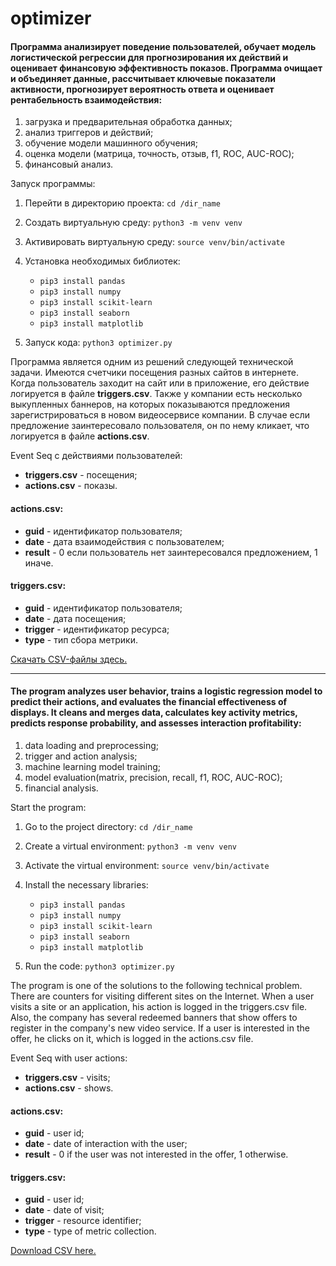# optimizer

#### Программа анализирует поведение пользователей, обучает модель логистической регрессии для прогнозирования их действий и оценивает финансовую эффективность показов. Программа очищает и объединяет данные, рассчитывает ключевые показатели активности, прогнозирует вероятность ответа и оценивает рентабельность взаимодействия:

1. загрузка и предварительная обработка данных;
2. анализ триггеров и действий;
3. обучение модели машинного обучения;
4. оценка модели (матрица, точность, отзыв, f1, ROC, AUC-ROC);
5. финансовый анализ.

Запуск программы:

1. Перейти в директорию проекта: `cd /dir_name`
  
3. Создать виртуальную среду: `python3 -m venv venv`
   
4. Активировать виртуальную среду: `source venv/bin/activate`

5. Установка необходимых библиотек:
      - `pip3 install pandas`
      - `pip3 install numpy`
      - `pip3 install scikit-learn`
      - `pip3 install seaborn`
      - `pip3 install matplotlib`
        
6. Запуск кода: `python3 optimizer.py`



Программа является одним из решений следующей технической задачи. Имеются счетчики посещения разных сайтов в интернете. Когда пользователь заходит на сайт или в приложение, его действие логируется в файле **triggers.csv**. Также у компании есть несколько выкупленных баннеров, на которых показываются предложения зарегистрироваться в новом видеосервисе компании. В случае если предложение заинтересовало пользователя, он по нему кликает, что логируется в файле **actions.csv**.

Event Seq с действиями пользователей:
- **triggers.csv** - посещения;
- **actions.csv** - показы.

#### actions.csv:
  - **guid** - идентификатор пользователя;
  - **date** - дата взаимодействия с пользователем;
  - **result** - 0 если пользователь нет заинтересовался предложением, 1 иначе.

#### triggers.csv:

- **guid** - идентификатор пользователя;
- **date** - дата посещения;
- **trigger** - идентификатор ресурса;
- **type** - тип сбора метрики.

[Cкачать CSV-файлы здесь.](https://disk.yandex.ru/d/KetMP60FvKsK9Q)

---

#### The program analyzes user behavior, trains a logistic regression model to predict their actions, and evaluates the financial effectiveness of displays. It cleans and merges data, calculates key activity metrics, predicts response probability, and assesses interaction profitability:

1. data loading and preprocessing;
2. trigger and action analysis;
3. machine learning model training;
4. model evaluation(matrix, precision, recall, f1, ROC, AUC-ROC);
5. financial analysis.

Start the program:

1. Go to the project directory: `cd /dir_name`

2. Create a virtual environment: `python3 -m venv venv`

3. Activate the virtual environment: `source venv/bin/activate`

4. Install the necessary libraries:
      - `pip3 install pandas`
      - `pip3 install numpy`
      - `pip3 install scikit-learn`
      - `pip3 install seaborn`
      - `pip3 install matplotlib`

5. Run the code: `python3 optimizer.py`


The program is one of the solutions to the following technical problem. There are counters for visiting different sites on the Internet. When a user visits a site or an application, his action is logged in the triggers.csv file. Also, the company has several redeemed banners that show offers to register in the company's new video service. If a user is interested in the offer, he clicks on it, which is logged in the actions.csv file.

Event Seq with user actions:
- **triggers.csv** - visits;
- **actions.csv** - shows.

#### actions.csv:
  - **guid** - user id;
  - **date** - date of interaction with the user;
  - **result** - 0 if the user was not interested in the offer, 1 otherwise.

#### triggers.csv:

- **guid** - user id;
- **date** - date of visit;
- **trigger** - resource identifier;
- **type** - type of metric collection.

[Download CSV here.](https://disk.yandex.ru/d/KetMP60FvKsK9Q)
